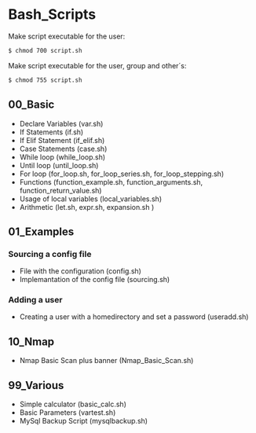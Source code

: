 # Bash_Scripts


Make script executable for the user:
```bash
$ chmod 700 script.sh
```

Make script executable for the user, group and other´s:
```bash
$ chmod 755 script.sh
```


## 00_Basic

* Declare Variables (var.sh)
* If Statements (if.sh)
* If Elif Statement (if_elif.sh)
* Case Statements (case.sh)
* While loop (while_loop.sh)
* Until loop (until_loop.sh)
* For loop (for_loop.sh, for_loop_series.sh, for_loop_stepping.sh)
* Functions (function_example.sh, function_arguments.sh, function_return_value.sh)
* Usage of local variables (local_variables.sh)
* Arithmetic (let.sh, expr.sh, expansion.sh )


## 01_Examples

### Sourcing a config file

* File with the configuration (config.sh)
* Implemantation of the config file (sourcing.sh)

### Adding a user

* Creating a user with a homedirectory and set a password (useradd.sh)


## 10_Nmap

* Nmap Basic Scan plus banner (Nmap_Basic_Scan.sh)

## 99_Various

* Simple calculator (basic_calc.sh)
* Basic Parameters (vartest.sh)
* MySql Backup Script (mysqlbackup.sh)

